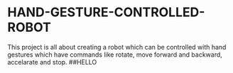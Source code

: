 # HAND-GESTURE-CONTROLLED-ROBOT
This project is all about creating a robot which can be controlled with hand gestures which have commands like rotate, move forward and backward, accelarate and stop.
##HELLO
